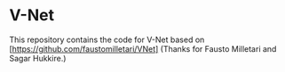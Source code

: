 # V-Net
This repository contains the code for V-Net based on [https://github.com/faustomilletari/VNet] (Thanks for Fausto Milletari and Sagar Hukkire.)
